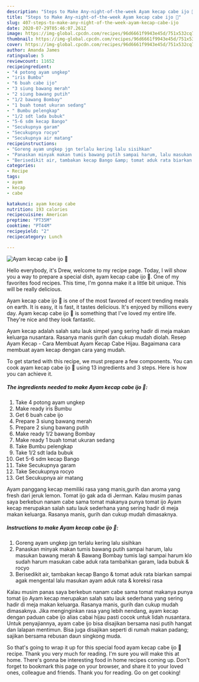 ```yaml
---
description: "Steps to Make Any-night-of-the-week Ayam kecap cabe ijo 🐔"
title: "Steps to Make Any-night-of-the-week Ayam kecap cabe ijo 🐔"
slug: 407-steps-to-make-any-night-of-the-week-ayam-kecap-cabe-ijo
date: 2020-07-29T05:46:07.261Z
image: https://img-global.cpcdn.com/recipes/96d6661f9943e45d/751x532cq70/ayam-kecap-cabe-ijo-🐔-foto-resep-utama.jpg
thumbnail: https://img-global.cpcdn.com/recipes/96d6661f9943e45d/751x532cq70/ayam-kecap-cabe-ijo-🐔-foto-resep-utama.jpg
cover: https://img-global.cpcdn.com/recipes/96d6661f9943e45d/751x532cq70/ayam-kecap-cabe-ijo-🐔-foto-resep-utama.jpg
author: Amanda James
ratingvalue: 5
reviewcount: 11652
recipeingredient:
- "4 potong ayam ungkep"
- "iris Bumbu"
- "6 buah cabe ijo"
- "3 siung bawang merah"
- "2 siung bawang putih"
- "1/2 bawang Bombay"
- "1 buah tomat ukuran sedang"
- " Bumbu pelengkap"
- "1/2 sdt lada bubuk"
- "5-6 sdm kecap Bango"
- "Secukupnya garam"
- "Secukupnya rocyo"
- "Secukupnya air matang"
recipeinstructions:
- "Goreng ayam ungkep jgn terlalu kering lalu sisihkan"
- "Panaskan minyak makan tumis bawang putih sampai harum, lalu masukan bawang merah &amp; Bawang Bombay tumis lagi sampai harum klo sudah harum masukan cabe aduk rata tambahkan garam, lada bubuk &amp; rocyo"
- "Berisedikit air, tambakan kecap Bango &amp; tomat aduk rata biarkan sampai agak mengental lalu masukan ayam aduk rata &amp; koreksi rasa"
categories:
- Recipe
tags:
- ayam
- kecap
- cabe

katakunci: ayam kecap cabe 
nutrition: 193 calories
recipecuisine: American
preptime: "PT35M"
cooktime: "PT44M"
recipeyield: "2"
recipecategory: Lunch

---
```



![Ayam kecap cabe ijo 🐔](https://img-global.cpcdn.com/recipes/96d6661f9943e45d/751x532cq70/ayam-kecap-cabe-ijo-🐔-foto-resep-utama.jpg)

Hello everybody, it's Drew, welcome to my recipe page. Today, I will show you a way to prepare a special dish, ayam kecap cabe ijo 🐔. One of my favorites food recipes. This time, I'm gonna make it a little bit unique. This will be really delicious.

Ayam kecap cabe ijo 🐔 is one of the most favored of recent trending meals on earth. It is easy, it is fast, it tastes delicious. It's enjoyed by millions every day. Ayam kecap cabe ijo 🐔 is something that I've loved my entire life. They're nice and they look fantastic.

Ayam kecap adalah salah satu lauk simpel yang sering hadir di meja makan keluarga nusantara. Rasanya manis gurih dan cukup mudah diolah. Resep Ayam Kecap - Cara Membuat Ayam Kecap Cabe Hijau. Bagaimana cara membuat ayam kecap dengan cara yang mudah.


To get started with this recipe, we must prepare a few components. You can cook ayam kecap cabe ijo 🐔 using 13 ingredients and 3 steps. Here is how you can achieve it.

<!--inarticleads1-->

##### The ingredients needed to make Ayam kecap cabe ijo 🐔:

1. Take 4 potong ayam ungkep
1. Make ready iris Bumbu
1. Get 6 buah cabe ijo
1. Prepare 3 siung bawang merah
1. Prepare 2 siung bawang putih
1. Make ready 1/2 bawang Bombay
1. Make ready 1 buah tomat ukuran sedang
1. Take  Bumbu pelengkap
1. Take 1/2 sdt lada bubuk
1. Get 5-6 sdm kecap Bango
1. Take Secukupnya garam
1. Take Secukupnya rocyo
1. Get Secukupnya air matang


Ayam panggang kecap memiliki rasa yang manis,gurih dan aroma yang fresh dari jeruk lemon. Tomat ijo gak ada di Jerman. Kalau musim panas saya berkebun nanam cabe sama tomat makanya punya tomat ijo  Ayam kecap merupakan salah satu lauk sederhana yang sering hadir di meja makan keluarga. Rasanya manis, gurih dan cukup mudah dimasaknya. 

<!--inarticleads2-->

##### Instructions to make Ayam kecap cabe ijo 🐔:

1. Goreng ayam ungkep jgn terlalu kering lalu sisihkan
1. Panaskan minyak makan tumis bawang putih sampai harum, lalu masukan bawang merah &amp; Bawang Bombay tumis lagi sampai harum klo sudah harum masukan cabe aduk rata tambahkan garam, lada bubuk &amp; rocyo
1. Berisedikit air, tambakan kecap Bango &amp; tomat aduk rata biarkan sampai agak mengental lalu masukan ayam aduk rata &amp; koreksi rasa


Kalau musim panas saya berkebun nanam cabe sama tomat makanya punya tomat ijo  Ayam kecap merupakan salah satu lauk sederhana yang sering hadir di meja makan keluarga. Rasanya manis, gurih dan cukup mudah dimasaknya. Jika menginginkan rasa yang lebih nendang, ayam kecap dengan paduan cabe ijo alias cabai hijau pasti cocok untuk lidah nusantara. Untuk penyajiannya, ayam cabe ijo bisa disajikan bersama nasi putih hangat dan lalapan mentimun. Bisa juga disajikan seperti di rumah makan padang; sajikan bersama rebusan daun singkong muda. 

So that's going to wrap it up for this special food ayam kecap cabe ijo 🐔 recipe. Thank you very much for reading. I'm sure you will make this at home. There's gonna be interesting food in home recipes coming up. Don't forget to bookmark this page on your browser, and share it to your loved ones, colleague and friends. Thank you for reading. Go on get cooking!
